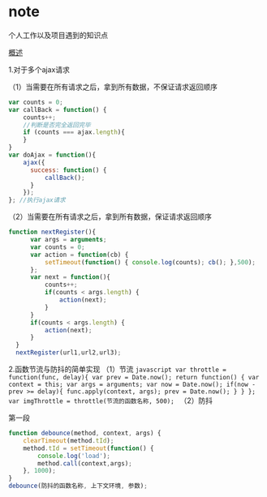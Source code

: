 # note
个人工作以及项目遇到的知识点

[概述](#1)

1.对于多个ajax请求

  （1）当需要在所有请求之后，拿到所有数据，不保证请求返回顺序
  ```javascript
  var counts = 0;
  var callBack = function() { 
      counts++;
      //判断是否完全返回完毕
      if (counts === ajax.length){
      }
  }
  var doAjax = function(){
      ajax({
        success: function() {
            callBack();
        }
      });
  }; //执行ajax请求
  ```
  
  （2）当需要在所有请求之后，拿到所有数据，保证请求返回顺序
  ```javascript
  function nextRegister(){
        var args = arguments;
        var counts = 0;
        var action = function(cb) {
            setTimeout(function() { console.log(counts); cb(); },500);
        };
        var next = function(){
            counts++;
            if(counts < args.length) {
                action(next);
            }
        }
        if(counts < args.length) {
            action(next);
        }
    }
    nextRegister(url1,url2,url3);
  ```
  
  2.函数节流与防抖的简单实现
    （1）节流
    ```javascript
    var throttle = function(func, delay){
        var prev = Date.now();
        return function() {
            var context = this;
            var args = arguments;
            var now = Date.now();
            if(now - prev >= delay){
                func.apply(context, args);
                prev = Date.now();
            }
        }
    };
    var imgThrottle = throttle(节流的函数名称, 500);
    ```
  （2）防抖
  
  <a name="1">第一段</a>
  
  ```javascript
  function debounce(method, context, args) {
      clearTimeout(method.tId);
      method.tId = setTimeout(function() {
          console.log('load');
          method.call(context,args);
      }, 1000);
  }
  debounce(防抖的函数名称, 上下文环境, 参数);
  ```
